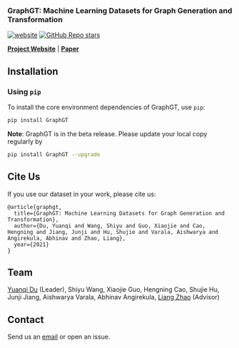 ### GraphGT: Machine Learning Datasets for Graph Generation and Transformation

[![website](https://img.shields.io/badge/website-live-brightgreen)](https://graphgen-dc.github.io/)
[![GitHub Repo stars](https://img.shields.io/github/stars/yuanqidu/GraphGT)](https://github.com/yuanqidu/GraphGT/stargazers)

[**Project Website**](https://graphgen-dc.github.io/) | [**Paper**](https://graphgen-dc.github.io/)

## Installation

### Using `pip`

To install the core environment dependencies of GraphGT, use `pip`:

```bash
pip install GraphGT
```

**Note**: GraphGT is in the beta release. Please update your local copy regularly by

```bash
pip install GraphGT --upgrade
```

## Cite Us

If you use our dataset in your work, please cite us:

```
@article{graphgt,
  title={GraphGT: Machine Learning Datasets for Graph Generation and Transformation},
  author={Du, Yuanqi and Wang, Shiyu and Guo, Xiaojie and Cao, Hengning and Jiang, Junji and Hu, Shujie and Varala, Aishwarya and Angirekula, Abhinav and Zhao, Liang},
  year={2021}
}
```

## Team
[Yuanqi Du](https://yuanqidu.github.io/) (Leader), Shiyu Wang, Xiaojie Guo, Hengning Cao, Shujie Hu, Junji Jiang, Aishwarya Varala, Abhinav Angirekula, [Liang Zhao](http://cs.emory.edu/~lzhao41/) (Advisor)

## Contact
Send us an [email](mailto:ydu6@gmu.edu) or open an issue.
